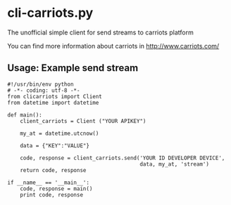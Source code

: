 cli-carriots.py
===============

The unofficial simple client for send streams to carriots platform

You can find more information about carriots in http://www.carriots.com/

Usage: Example send stream
--------------------------
	#!/usr/bin/env python
	# -*- coding: utf-8 -*-
	from clicarriots import Client
	from datetime import datetime

	def main():
	    client_carriots = Client ("YOUR APIKEY")
	    
	    my_at = datetime.utcnow()
	    
	    data = {"KEY":"VALUE"}
	    
	    code, response = client_carriots.send('YOUR ID DEVELOPER DEVICE', 
	    									  data, my_at, 'stream')
	    return code, response
	
	if __name__ == '__main__':
	    code, response = main()
	    print code, response
		